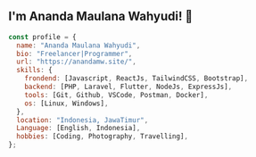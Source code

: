 <!--
**hidaytrahman/hidaytrahman** is a ✨ _special_ ✨ repository because its `README.md` (this file) appears on your GitHub profile.

Here are some ideas to get you started:

- 🔭 I’m currently working on ...
- 🌱 I’m currently learning ...
- 👯 I’m looking to collaborate on ...
- 🤔 I’m looking for help with ...
- 💬 Ask me about ...
- 📫 How to reach me: ...
- 😄 Pronouns: ...
- ⚡ Fun fact: ...
-->

<h2>I'm Ananda Maulana Wahyudi! 👋</h2>

```js
const profile = {
  name: "Ananda Maulana Wahyudi",
  bio: "Freelancer|Programmer",
  url: "https://anandamw.site/",
  skills: {
    frondend: [Javascript, ReactJs, TailwindCSS, Bootstrap],
    backend: [PHP, Laravel, Flutter, NodeJs, ExpressJs],
    tools: [Git, Github, VSCode, Postman, Docker],
    os: [Linux, Windows],
  },
  location: "Indonesia, JawaTimur",
  Language: [English, Indonesia],
  hobbies: [Coding, Photography, Travelling],
};
```
